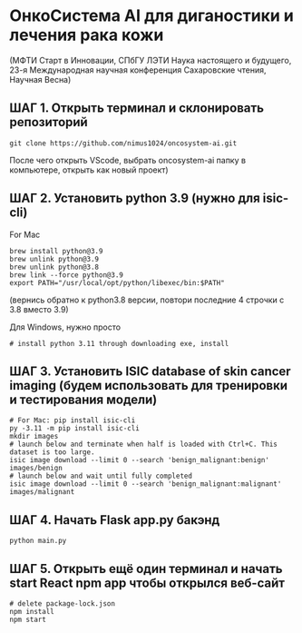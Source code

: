 # ОнкоСистема AI для диганостики и лечения рака кожи 
(МФТИ Старт в Инновации, СПбГУ ЛЭТИ Наука настоящего и будущего, 23-я Международная научная конференция Сахаровские чтения, Научная Весна)

## ШАГ 1. Открыть терминал и склонировать репозиторий
```
git clone https://github.com/nimus1024/oncosystem-ai.git
```
После чего открыть VScode, выбрать oncosystem-ai папку в компьютере, открыть как новый проект)

## ШАГ 2. Установить python 3.9 (нужно для isic-cli)

For Mac
```
brew install python@3.9
brew unlink python@3.9
brew unlink python@3.8
brew link --force python@3.9
export PATH="/usr/local/opt/python/libexec/bin:$PATH"
```
(вернись обратно к python3.8 версии, повтори последние 4 строчки с 3.8 вместо 3.9)

Для Windows, нужно просто
```
# install python 3.11 through downloading exe, install
```

## ШАГ 3. Установить ISIC database of skin cancer imaging (будем использовать для тренировки и тестирования модели)
```
# For Mac: pip install isic-cli
py -3.11 -m pip install isic-cli
mkdir images
# launch below and terminate when half is loaded with Ctrl+C. This dataset is too large. 
isic image download --limit 0 --search 'benign_malignant:benign' images/benign 
# launch below and wait until fully completed
isic image download --limit 0 --search 'benign_malignant:malignant' images/malignant 
```

## ШАГ 4. Начать Flask app.py бакэнд 
```
python main.py
```
## ШАГ 5. Открыть ещё один терминал и начать start React npm app чтобы открылся веб-сайт
```
# delete package-lock.json
npm install
npm start
```
